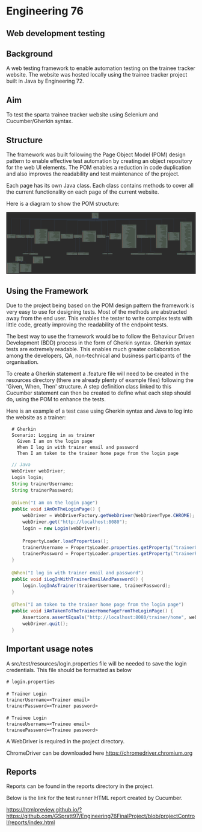 


# Engineering 76
## Web development testing

## Background

A web testing framework to enable automation testing on the trainee tracker website. The website was hosted locally using the trainee tracker project built in Java by Engineering 72.

## Aim

To test the sparta trainee tracker website using Selenium and Cucumber/Gherkin syntax.

## Structure 

The framework was built following the Page Object Model (POM) design pattern to enable effective test automation by creating an object repository for the web UI elements. The POM enables a reduction in code duplication and also improves the readability and test maintenance of the project.

Each page has its own Java class. Each class contains methods to cover all the current functionality on each page of the current website.

Here is a diagram to show the POM structure:

![](src/test/resources/images/Page.png)

## Using the Framework

Due to the project being based on the POM design pattern the framework is very easy to use for designing tests. Most of the methods are abstracted away from the end user. This enables the tester to write complex tests with little code, greatly improving the readability of the endpoint tests.

The best way to use the framework would be to follow the Behaviour Driven Development (BDD) process in the form of Gherkin syntax. Gherkin syntax tests are extremely readable. This enables much greater collaboration among the developers, QA, non-technical and business participants of the organisation. 

To create a Gherkin statement a .feature file will need to be created in the resources directory (there are already plenty of example files) following the 'Given, When, Then' structure. A step definition class linked to this Cucumber statement can then be created to define what each step should do, using the POM to enhance the tests.

Here is an example of a test case using Gherkin syntax and Java to log into the website as a trainer:

```gherkin
  # Gherkin
  Scenario: Logging in as trainer
    Given I am on the login page
    When I log in with trainer email and password
    Then I am taken to the trainer home page from the login page
```
    
```java
  // Java
  WebDriver webDriver;
  Login login;
  String trainerUsername;
  String trainerPassword;

  @Given("I am on the login page")
  public void iAmOnTheLoginPage() {
      webDriver = WebDriverFactory.getWebDriver(WebDriverType.CHROME);
      webDriver.get("http://localhost:8080");
      login = new Login(webDriver);

      PropertyLoader.loadProperties();
      trainerUsername = PropertyLoader.properties.getProperty("trainerUsername");
      trainerPassword = PropertyLoader.properties.getProperty("trainerPassword");
  }
    
  @When("I log in with trainer email and password")
  public void iLogInWithTrainerEmailAndPassword() {
      login.logInAsTrainer(trainerUsername, trainerPassword);
  }
    
  @Then("I am taken to the trainer home page from the login page")
  public void iAmTakenToTheTrainerHomePageFromTheLoginPage() {
      Assertions.assertEquals("http://localhost:8080/trainer/home", webDriver.getCurrentUrl());
      webDriver.quit();
  }
```
## Important usage notes

A src/test/resources/login.properties file will be needed to save the login credentials. This file should be formatted as below

```properties
# login.properties

# Trainer Login
trainerUsername=<Trainer email>
trainerPassword=<Trainer password>

# Trainee Login
traineeUsername=<Trainee email>
traineePassword=<Trainee password>
```

A WebDriver is required in the project directory. 

ChromeDriver can be downloaded here https://chromedriver.chromium.org

## Reports

Reports can be found in the reports directory in the project.

Below is the link for the test runner HTML report created by Cucumber.

https://htmlpreview.github.io/?https://github.com/GSpratt97/Engineering76FinalProject/blob/projectControl/reports/index.html
